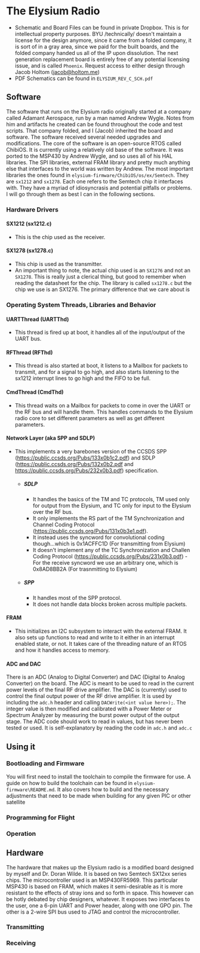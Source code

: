 # The Elysium Radio
- Schematic and Board Files can be found in private Dropbox. This is for intellectual property purposes.  BYU /technically/ doesn't maintain a license for the design anymore, since it came from a folded company, it is sort of in a gray area, since we paid for the built boards, and the folded company handed us all of the IP upon dissolution.  The next generation replacement board is entirely free of any potential licensing issue, and is called `Phoenix`. Request access to either design through Jacob Holtom (jacob@holtom.me)
- PDF Schematics can be found in `ELYSIUM_REV_C_SCH.pdf`

## Software
The software that runs on the Elysium radio originally started at a company called Adamant Aerospace, run by a man named Andrew Wygle.  Notes from him and artifacts he created can be found throughout the code and test scripts.  That company folded, and I (Jacob) inherited the board and software.  The software received several needed upgrades and modifications.
The core of the software is an open-source RTOS called ChibiOS.  It is currently using a relatively old base of the software.  It was ported to the MSP430 by Andrew Wygle, and so uses all of his HAL libraries.  The SPI libraries, external FRAM library and pretty much anything else that interfaces to the world was written by Andrew.  The most important libraries the ones found in `elysium-firmware/ChibiOS/os/ex/Semtech`.  They are `sx1212` and `sx1278`.  Each one refers to the Semtech chip it interfaces with.  They have a myriad of idiosyncrasis and potential pitfalls or problems.  I will go through them as best I can in the following sections.
### Hardware Drivers
#### SX1212 (sx1212.c)
- This is the chip used as the receiver.
#### SX1278 (sx1278.c)
- This chip is used as the transmitter.
- An important thing to note, the actual chip used is an `SX1276` and not an `SX1278`.  This is really just a clerical thing, but good to remember when reading the datasheet for the chip.  The library is called `sx1278.c` but the chip we use is an SX1276.  The primary difference that we care about is 
### Operating System Threads, Libraries and Behavior
#### UARTThread (UARTThd)
- This thread is fired up at boot, it handles all of the input/output of the UART bus.
#### RFThread (RFThd)
- This thread is also started at boot, it listens to a Mailbox for packets to transmit, and for a signal to go high, and also starts listening to the sx1212 interrupt lines to go high and the FIFO to be full.
#### CmdThread (CmdThd)
- This thread waits on a Mailbox for packets to come in over the UART or the RF bus and will handle them.  This handles commands to the Elysium radio core to set different parameters as well as get different parameters.
#### Network Layer (aka SPP and SDLP)
-  This implements a very barebones version of the CCSDS SPP (https://public.ccsds.org/Pubs/133x0b1c2.pdf) and SDLP (https://public.ccsds.org/Pubs/132x0b2.pdf and https://public.ccsds.org/Pubs/232x0b3.pdf) specification.
    - ##### SDLP
        - It handles the basics of the TM and TC protocols, TM used only for output from the Elysium, and TC only for input to the Elysium over the RF bus.
        - It only implements the RS part of the TM Synchronization and Channel Coding Protocol (https://public.ccsds.org/Pubs/131x0b3e1.pdf).
        - It instead uses the syncword for convolutional coding though...which is 0x1ACFFC1D  (For transmitting from Elysium)
        - It doesn't implement any of the TC Synchronization and Challen Coding Protocol (https://public.ccsds.org/Pubs/231x0b3.pdf)
        -For the receive syncword we use an arbitrary one, which is 0x8AD8BB2A (For trasnmitting to Elysium)
    - ##### SPP
        - It handles most of the SPP protocol.
        - It does not handle data blocks broken across multiple packets.
#### FRAM
- This initializes an I2C subsystem to interact with the external FRAM.  It also sets up functions to read and write to it either in an interrupt enabled state, or not.  It takes care of the threading nature of an RTOS and how it handles access to memory.
#### ADC and DAC
There is an ADC (Analog to Digital Converter) and DAC (Digital to Analog Converter) on the board.  The ADC is meant to be used to read in the current power levels of the final RF drive amplifier.  The DAC is (currently) used to control the final output power of the RF drive amplifier. It is used by including the `adc.h` header and calling `DACWrite(<int value here>);`. The integer value is then modified and calibrated with a Power Meter or Spectrum Analyzer by measuring the burst power output of the output stage.  The ADC code should work to read in values, but has never been tested or used.  It is self-explanatory by reading the code in `adc.h` and `adc.c`

## Using it
### Bootloading and Firmware
You will first need to install the toolchain to compile the firmware for use.  A guide on how to build the toolchain can be found in `elysium-firmware\README.md`.  It also covers how to build and the necessary adjustments that need to be made when building for any given PIC or other satellite
### Programming for Flight
### Operation

## Hardware
The hardware that makes up the Elysium radio is a modified board designed by myself and Dr. Doran Wilde.  It is based on two Semtech SX12xx series chips.  The microcontroller used is an MSP430FR5969.  This particular MSP430 is based on FRAM, which makes it semi-desirable as it is more resistant to the effects of stray ions and so forth in space.  This however can be hotly debated by chip designers, whatever.  It exposes two interfaces to the user, one a 6-pin UART and Power header, along with one GPO pin.  The other is a 2-wire SPI bus used to JTAG and control the microcontroller.
### Transmitting

### Receiving
